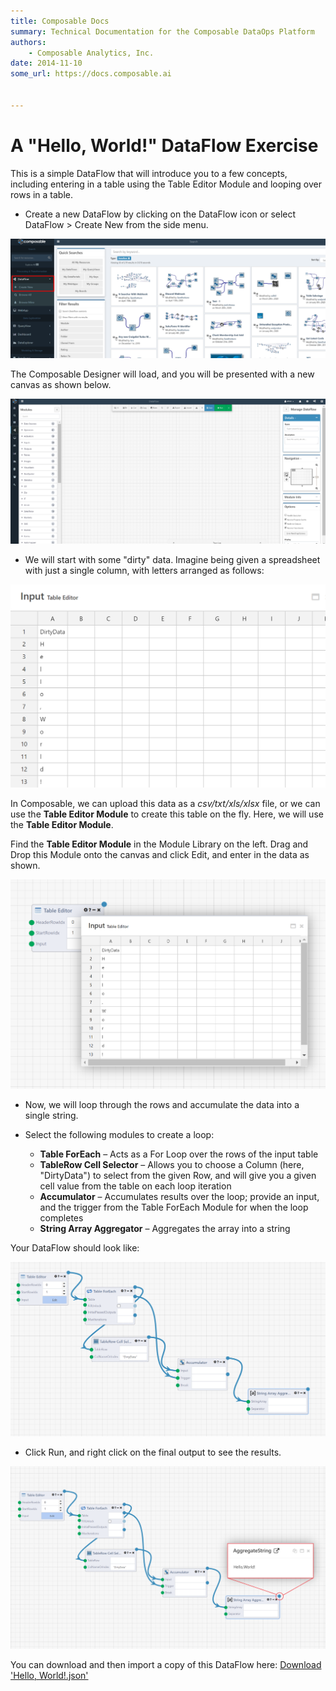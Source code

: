 ```yaml
---
title: Composable Docs
summary: Technical Documentation for the Composable DataOps Platform
authors:
    - Composable Analytics, Inc.
date: 2014-11-10
some_url: https://docs.composable.ai


---
```


# A "Hello, World!" DataFlow Exercise

This is a simple DataFlow that will introduce you to a few concepts, including entering in a table using the Table Editor Module and looping over rows in a table.

- Create a new DataFlow by clicking on the DataFlow icon or select DataFlow > Create New from the side menu.

![!Example "Hello, World!" DataFlow](img/DataFlow-HelloWorld-01.png)

The Composable Designer will load, and you will be presented with a new canvas as shown below.
 
![!Example "Hello, World!" DataFlow](img/DataFlow-HelloWorld-02.png)

- We will start with some "dirty" data. Imagine being given a spreadsheet with just a single column, with letters arranged as follows:

![!Example "Hello, World!" DataFlow](img/DataFlow-HelloWorld-03.png)

In Composable, we can upload this data as a *csv/txt/xls/xlsx* file, or we can use the **Table Editor Module** to create this table on the fly. Here, we will use the **Table Editor Module**.

Find the **Table Editor Module** in the Module Library on the left. Drag and Drop this Module onto the canvas and click Edit, and enter in the data as shown.

![!Example "Hello, World!" DataFlow](img/DataFlow-HelloWorld-04.png)

- Now, we will loop through the rows and accumulate the data into a single string.

- Select the following modules to create a loop:

  * **Table ForEach** – Acts as a For Loop over the rows of the input table
  * **TableRow Cell Selector** – Allows you to choose a Column (here, "DirtyData") to select from the given Row, and will give you a given cell value from the table on each loop iteration
  * **Accumulator** – Accumulates results over the loop; provide an input, and the trigger from the Table ForEach Module for when the loop completes
  * **String Array Aggregator** – Aggregates the array into a string

Your DataFlow should look like:

![!Example "Hello, World!" DataFlow](img/DataFlow-HelloWorld-05.png)

- Click Run, and right click on the final output to see the results.
 
![!Example "Hello, World!" DataFlow](img/DataFlow-HelloWorld-06.png)

You can download and then import a copy of this DataFlow here: <a href="../../Tutorial/img/Hello, World!.json" download="Hello, World!.json">Download 'Hello, World!.json'</a>
